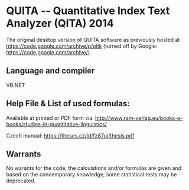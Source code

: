 # QUITA -- Quantitative Index Text Analyzer (QITA) 2014
The original desktop version of QUITA software as previously hosted at https://code.google.com/archive/p/oltk (turned off by Google: https://code.google.com/archive/).

## Language and compiler
VB.NET

## Help File & List of used formulas:
Available at printed or PDF form via: http://www.ram-verlag.eu/books-e-books/studies-in-quantitative-linguistics/

Czech manual: https://theses.cz/id/fz87uj/thesis.pdf

## Warrants
No warants for the code, the calculations and/or formulas are given and based on the concemporary knowledge, some statistical tests may be deprecated.
